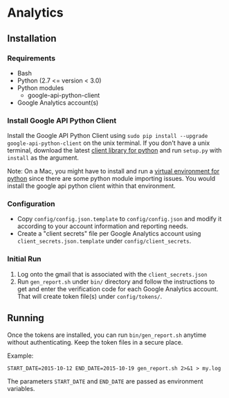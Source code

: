 # Analytics

## Installation

### Requirements
* Bash
* Python (2.7 <= version < 3.0)
* Python modules
  * google-api-python-client
* Google Analytics account(s)

### Install Google API Python Client

Install the Google API Python Client using ```sudo pip install --upgrade google-api-python-client``` on the unix terminal. If you don't have a unix terminal, download the latest [client library for python](https://pypi.python.org/pypi/google-api-python-client/) and run ```setup.py``` with ```install``` as the argument.

Note: On a Mac, you might have to install and run a [virtual environment for python](http://docs.python-guide.org/en/latest/dev/virtualenvs/) since there are some python module importing issues. You would install the google api python client within that environment.

### Configuration
* Copy ```config/config.json.template``` to ```config/config.json``` and
  modify it according to your account information and reporting needs.
* Create a "client secrets" file per Google Analytics account using ```client_secrets.json.template``` under ```config/client_secrets```.

### Initial Run

1. Log onto the gmail that is associated with the ```client_secrets.json```
2. Run ```gen_report.sh``` under ```bin/``` directory and follow the instructions to get and enter the verification code for each Google Analytics account. That will create token file(s) under ```config/tokens/```.

## Running

Once the tokens are installed, you can run ```bin/gen_report.sh``` anytime without authenticating. Keep the token files in a secure place.

Example:
```
START_DATE=2015-10-12 END_DATE=2015-10-19 gen_report.sh 2>&1 > my.log
```

The parameters ```START_DATE``` and ```END_DATE``` are passed as environment variables.
